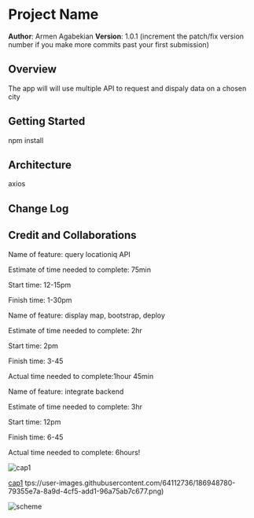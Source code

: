 # Project Name

**Author**: Armen Agabekian
**Version**: 1.0.1 (increment the patch/fix version number if you make more commits past your first submission)

## Overview
The app will will use multiple API to request and dispaly data on a chosen city

## Getting Started
npm install

## Architecture
axios

## Change Log
<!-- Use this area to document the iterative changes made to your application as each feature is successfully implemented. Use time stamps. Here's an example:

01-01-2001 4:59pm - Application now has a fully-functional express server, with a GET route for the location resource. -->

## Credit and Collaborations
<!-- Give credit (and a link) to other people or resources that helped you build this application. -->

Name of feature: query locationiq API

Estimate of time needed to complete: 75min

Start time: 12-15pm

Finish time: 1-30pm


Name of feature: display map, bootstrap, deploy

Estimate of time needed to complete: 2hr 

Start time: 2pm

Finish time: 3-45

Actual time needed to complete:1hour 45min


Name of feature: integrate backend

Estimate of time needed to complete: 3hr 

Start time: 12pm

Finish time: 6-45

Actual time needed to complete: 6hours!

![cap1](https://user-images.githubusercontent.com/64112736/186949258-851e4ad1-96e4-48ca-b8f5-1666ebd72356.png)


[cap1](https://user-images.githubusercontent.com/64112736/186949029-e981b712-0feb-41fa-a705-b8f24bfefa89.jpg)
tps://user-images.githubusercontent.com/64112736/186948780-79355e7a-8a9d-4cf5-add1-96a75ab7c677.png)


![scheme](https://user-images.githubusercontent.com/64112736/186766256-8ef47087-9edf-4f96-aa14-53925434ba5c.jpg)


